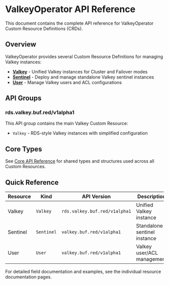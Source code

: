 # ValkeyOperator API Reference

This document contains the complete API reference for ValkeyOperator Custom Resource Definitions (CRDs).

## Overview

ValkeyOperator provides several Custom Resource Definitions for managing Valkey instances:

- **[Valkey](./rds-v1alpha1-valkey.md)** - Unified Valkey instances for Cluster and Failover modes
- **[Sentinel](./v1alpha1-sentinel.md)** - Deploy and manage standalone Valkey sentinel instances
- **[User](./v1alpha1-user.md)** - Manage Valkey users and ACL configurations

## API Groups

### rds.valkey.buf.red/v1alpha1

This API group contains the main Valkey Custom Resource:

- `Valkey` - RDS-style Valkey instances with simplified configuration

## Core Types

See [Core API Reference](./core-types.md) for shared types and structures used across all Custom Resources.

## Quick Reference

| Resource | Kind | API Version | Description |
|----------|------|-------------|-------------|
| Valkey | `Valkey` | `rds.valkey.buf.red/v1alpha1` | Unified Valkey instance |
| Sentinel | `Sentinel` | `valkey.buf.red/v1alpha1` | Standalone sentinel instance |
| User | `User` | `valkey.buf.red/v1alpha1` | Valkey user/ACL management |

For detailed field documentation and examples, see the individual resource documentation pages.